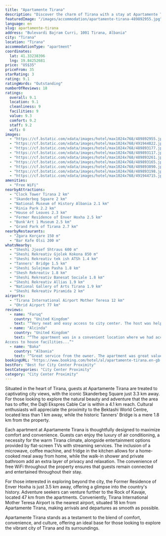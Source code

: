 ```yaml
---
title: "Apartamente Tirana"
description: "Discover the charm of Tirana with a stay at Apartamente Tirana, a prime accommodation choice that promises an immersive city experience."
featuredImage: "/images/accommodation/apartamente-tirana-489892955.jpg"
language: en
slug: apartamente-tirana
address: "Bulevardi Bajram Curri, 1001 Tirana, Albania"
city: "Tirana"
location: "Tirana"
accommodationType: "apartment"
coordinates:
  lat: 41.33238396
  lng: 19.84252681
price: "US$35"
priceFrom: 35
starRating: 3
rating: 9.1
ratingWords: "Outstanding"
numberOfReviews: 18
ratings:
  overall: 9.1
  location: 9.1
  cleanliness: 9
  facilities: 9
  value: 9.3
  comfort: 9.2
  staff: 9.2
  wifi: 0
images:
  - "https://cf.bstatic.com/xdata/images/hotel/max1024x768/489892955.jpg?k=cebd06ede0feef906542a9c9fa519a47ec75abdd2a7abbc765a14a1872c46a05&o=&hp=1"
  - "https://cf.bstatic.com/xdata/images/hotel/max1024x768/491944822.jpg?k=a3120b9a673f57ab4d69047a6516bacccbbbe7de0e75278a927d115cb50f3369&o=&hp=1"
  - "https://cf.bstatic.com/xdata/images/hotel/max1024x768/489893177.jpg?k=9e3853e88e9317f1b0c5564f8782a83d33928e30a19fb0e51826e36d97b07be9&o=&hp=1"
  - "https://cf.bstatic.com/xdata/images/hotel/max1024x768/489893117.jpg?k=4ba79e7b4f9f1f00016ac7d8ceafd87fdff3805972d9d2e13ae5d6cbac4d5585&o=&hp=1"
  - "https://cf.bstatic.com/xdata/images/hotel/max1024x768/489893261.jpg?k=df7bfc33575645fec4398bc2e3c44f2da0ba560128fa3975cac42fc5d2e3eb07&o=&hp=1"
  - "https://cf.bstatic.com/xdata/images/hotel/max1024x768/489893165.jpg?k=e847f7c90eb8f6bdcfdad2e0780365892bdc3bda3ffcf044cfddd90984cb5435&o=&hp=1"
  - "https://cf.bstatic.com/xdata/images/hotel/max1024x768/489893090.jpg?k=081707aa541334c7e38cdb4d115f0ea7cc64f665232b96e4a205661fb4cba693&o=&hp=1"
  - "https://cf.bstatic.com/xdata/images/hotel/max1024x768/489893198.jpg?k=064a1502960c9dd1418095e27a586c2fa768466d857da11216136ff37bd87899&o=&hp=1"
  - "https://cf.bstatic.com/xdata/images/hotel/max1024x768/491944715.jpg?k=160b6e463697f66f02dd643fd5624832af39ffa4b7f42531ef19e0e12546f096&o=&hp=1"
amenities:
  - "Free WiFi"
nearbyAttractions:
  - "Clock Tower Tirana 2 km"
  - "Skanderbeg Square 2 km"
  - "National Museum of History Albania 2.1 km"
  - "Rinia Park 2.2 km"
  - "House of Leaves 2.3 km"
  - "Former Residence of Enver Hoxha 2.5 km"
  - "Bunk'Art 1 Museum 2.5 km"
  - "Grand Park of Tirana 2.7 km"
nearbyRestaurants:
  - "Zgara Korçare 150 m"
  - "Bar Kafe Olsi 200 m"
whatsNearby:
  - "Sheshi Jjosef Shtraus 600 m"
  - "Sheshi Rekreativ Gjolek Kokona 850 m"
  - "Sheshi Rekreativ tek ish ATSh 1.4 km"
  - "Tanners' Bridge 1.5 km"
  - "Sheshi Sulejman Pasha 1.8 km"
  - "Shesh Rekreativ 1.8 km"
  - "Sheshi Rekreativ Banesat Sociale 1.8 km"
  - "Sheshi Rekreativ Allias 1.9 km"
  - "National Gallery of Arts Tirana 1.9 km"
  - "Sheshi Rekreativ Piramida 2 km"
airports:
  - "Tirana International Airport Mother Teresa 12 km"
  - "Ohrid Airport 77 km"
reviews:
  - name: "Faruq"
    country: "United Kingdom"
    text: "“Very neat and easy access to city center. The host was helpful too”"
  - name: "Alcinda"
    country: "United Kingdom"
    text: "“The apartment was in a convenient location where we had access to all the tourist attractions, restaurants and day activities❤️. We had a beautiful view of the mountains and the room was spacious and very comfy and warm.
Access to house facilities...”"
  - name: "Baka"
    country: "Albania"
    text: "“Great service from the owner. The apartment was great value for the money. Definitely will book again next time.”"
bookingURL: "https://www.booking.com/hotel/al/apartamente-tirana.en-gb.html?aid=8035640"
bestFor: "Best for City Center Proximity"
bestCategories: "City Center Proximity"
category: "City Center Proximity"
---
```


Situated in the heart of Tirana, guests at Apartamente Tirana are treated to captivating city views, with the iconic Skanderbeg Square just 3.3 km away. For those looking to explore the natural beauty and adventure that the area has to offer, the Dajti Ekspres Cable Car is within a 4.1 km reach. Cultural enthusiasts will appreciate the proximity to the Bektashi World Centre, located less than 1 km away, while the historic Tanners' Bridge is a mere 1.8 km from the property.

Each apartment at Apartamente Tirana is thoughtfully designed to maximize comfort and convenience. Guests can enjoy the luxury of air conditioning, a necessity for the warm Tirana climate, alongside entertainment options provided by flat-screen TVs with streaming services. The inclusion of a microwave, coffee machine, and fridge in the kitchen allows for a home-cooked meal away from home, while the walk-in shower and private bathroom add an extra layer of privacy and relaxation. The convenience of free WiFi throughout the property ensures that guests remain connected and entertained throughout their stay.

For those interested in exploring beyond the city, the Former Residence of Enver Hoxha is just 3.5 km away, offering a glimpse into the country's history. Adventure seekers can venture further to the Rock of Kavaje, located 47 km from the apartments. Conveniently, Tirana International Mother Teresa Airport is the nearest airport, situated 18 km from Apartamente Tirana, making arrivals and departures as smooth as possible.

Apartamente Tirana stands as a testament to the blend of comfort, convenience, and culture, offering an ideal base for those looking to explore the vibrant city of Tirana and its surroundings.